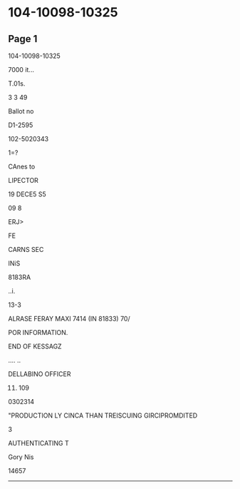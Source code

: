 # 104-10098-10325

## Page 1

104-10098-10325

7000 it...

T.01s.

3 3 49

Ballot no

D1-2595

102-5020343

1=?

CAnes to

LIPECTOR

19 DECE5 S5

09 8

ERJ>

FE

CARNS SEC

INiS

8183RA

..i.

13-3

ALRASE FERAY MAXI 7414 (IN 81833) 70/

POR INFORMATION.

END OF KESSAGZ

.... ..

DELLABINO OFFICER

11. 109

0302314

"PRODUCTION LY CINCA THAN TREISCUING GIRCIPROMDITED

3

AUTHENTICATING T

Gory Nis

14657

---

